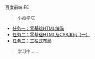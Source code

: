 百度前端IFE

> 小薇学院

* [任务一：零基础HTML编码](https://youzouzou.github.io/IFE2017/任务一：零基础HTML编码/task1.html)
* [任务二：零基础HTML及CSS编码（一）](https://youzouzou.github.io/IFE2017/任务二：零基础HTML及CSS编码（一）/task2.html)
* [任务三：三栏式布局](https://youzouzou.github.io/IFE2017/任务三：三栏式布局/task3.html)


> 学习中......
